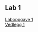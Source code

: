 ## Lab 1

[Laboppgave 1](https://1drv.ms/w/s!An4Z2t_LGP8Egq0S738z9O7ujeJiJA?e=Z05Rci)
<br>
[Vedlegg 1](https://1drv.ms/w/s!AnjnZHW7OCFb3zf9O1-8_EMVHh0S?e=c3jehj)
